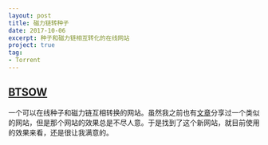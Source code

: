 ```yaml
---
layout: post
title: 磁力链转种子
date: 2017-10-06
excerpt: 种子和磁力链相互转化的在线网站
project: true
tag: 
- Torrent
---
```


## [BTSOW](https://btso.pw/)

一个可以在线种子和磁力链互相转换的网站。虽然我之前也有[文章](http://windfire007.com/torrent/)分享过一个类似的网站，但是那个网站的效果总是不尽人意。于是找到了这个新网站，就目前使用的效果来看，还是很让我满意的。
